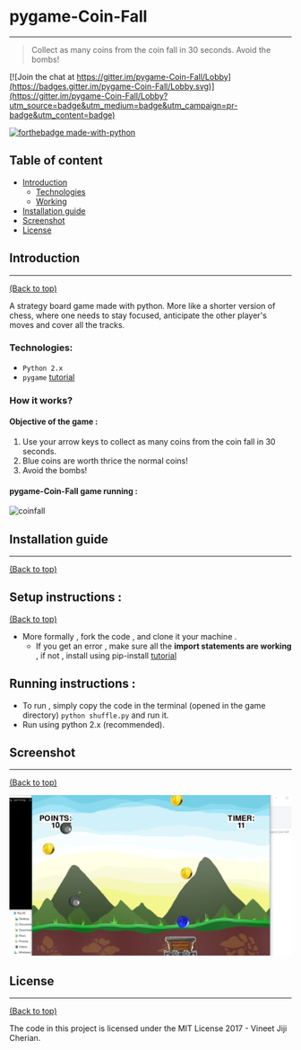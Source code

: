 # pygame-Coin-Fall
---
>Collect as many coins from the coin fall in 30 seconds. Avoid the bombs!

[![Join the chat at https://gitter.im/pygame-Coin-Fall/Lobby](https://badges.gitter.im/pygame-Coin-Fall/Lobby.svg)](https://gitter.im/pygame-Coin-Fall/Lobby?utm_source=badge&utm_medium=badge&utm_campaign=pr-badge&utm_content=badge)

[![forthebadge made-with-python](http://ForTheBadge.com/images/badges/made-with-python.svg)](https://www.python.org/) 



## Table of content

- [Introduction](#introduction)
  - [Technologies](#technologies)
  - [Working](#how-it-works)
- [Installation guide](#installation-guide)
- [Screenshot](#screenshot)
- [License](#license)


## Introduction
---
[(Back to top)](#table-of-content)

A strategy board game made with python. More like a shorter version of chess, where one needs to stay focused, anticipate the other player's moves and cover all the tracks.

### Technologies:
- `Python 2.x`
- `pygame` [tutorial](https://pythonprogramming.net/pygame-python-3-part-1-intro/)



### How it works?

#### Objective of the game :

1. Use your arrow keys to collect as many coins from the coin fall in 30 seconds. 
2. Blue coins are worth thrice the normal coins! 
3. Avoid the bombs! 


#### pygame-Coin-Fall game running :

![coinfall](https://user-images.githubusercontent.com/30645315/49618512-ebdd3980-f9de-11e8-9691-132b1d119dbb.gif)



## Installation guide
---
[(Back to top)](#table-of-content)

## Setup instructions :
[(Back to top)](#list-of-contents)

- More formally , fork the code , and clone it your machine .
  - If you get an error , make sure all the **import statements are working** , if not , install using pip-install [tutorial](https://www.youtube.com/watch?v=237dNNQhD3Q)


## Running instructions : 
- To run , simply copy the code in the terminal (opened in the game directory) `python shuffle.py` and run it.
- Run using python 2.x (recommended).



## Screenshot
---
[(Back to top)](#table-of-content)

![alt text](https://github.com/vineetjc/pygame-Coin-Fall-/blob/master/screenshot.png)


## License
---
[(Back to top)](#table-of-content)

The code in this project is licensed under the MIT License 2017 - Vineet Jiji Cherian.
